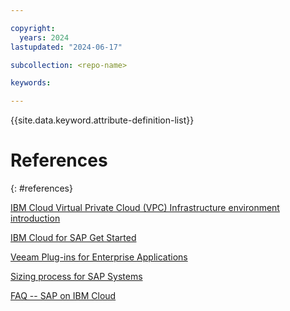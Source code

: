 ```yaml
---

copyright:
  years: 2024
lastupdated: "2024-06-17"

subcollection: <repo-name>

keywords:

---
```


{{site.data.keyword.attribute-definition-list}}


# References
{: #references}

[IBM Cloud Virtual Private Cloud (VPC) Infrastructure environment introduction](/docs/sap?topic=sap-vpc-env-introduction)

[IBM Cloud for SAP Get Started](/docs/sap?topic=sap-get-started)

[Veeam Plug-ins for Enterprise Applications](https://helpcenter.veeam.com/docs/backup/plugins/overview.html?ver=120)

[Sizing process for SAP Systems](/docs/sap?topic=sap-sizing&interface=ui)

[FAQ -- SAP on IBM Cloud](/docs/sap?topic=sap-faq-ibm-cloud-for-sap)
